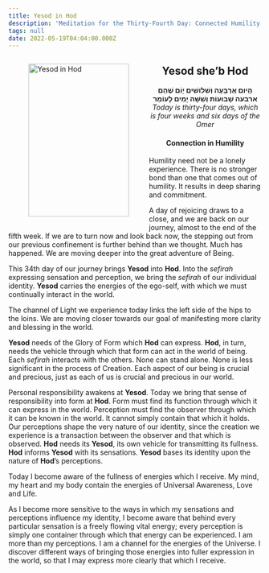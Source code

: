 ```yaml
---
title: Yesod in Hod
description: 'Meditation for the Thirty-Fourth Day: Connected Humility'
tags: null
date: 2022-05-19T04:04:00.000Z
---
```


<a href="https://www.chabad.org/holidays/sefirah/omer-count_cdo/jewish/Count-the-Omer.htm">
<i class="fa fa-file" aria-hidden="true"></i></a>

<figure style='float: left'>
 <a href='/posts/img/freedom/week5/5.6-Yesod_in_Hod.png' target="_blank">
   <img src='/posts/img/freedom/week5/5.6-Yesod_in_Hod_s.png' alt='Yesod in Hod' width='200' height='304' />
 </a>
</figure>

<div style="text-align:center">
<h2>Yesod she’b Hod</h2>
<span dir="rtl"><b>הָיום אַרְבָּעָה וְשׁלושׁים יָוֹם שֶׁהֵם ארבעה שָׁבוּעוֹת וְשִׁשָּׁה יָמִים לָעוֹמֵר</b></span>
<br />
<i>ֹToday is thirty-four days, which is four weeks and six days of the Omer</i>
</p>

<h4>Connection in Humility</h4>

</div>

<div class="abstract">

Humility need not be a lonely experience. There is no stronger bond than one that comes out of humility. It results in deep sharing and commitment.

</div>

A day of rejoicing draws to a close, and we are back on our journey, almost to the end of the fifth week. If we are to turn now and look back now, the stepping out from our previous confinement is further behind than we thought. Much has happened. We are moving deeper into the great adventure of Being.

This 34th day of our journey brings **Yesod** into **Hod**. Into the _sefirah_ expressing sensation and perception, we bring the _sefirah_ of our individual identity. **Yesod** carries the energies of the ego-self, with which we must continually interact in the world.

The channel of Light we experience today links the left side of the hips to the loins. We are moving closer towards our goal of manifesting more clarity and blessing in the world.

**Yesod** needs of the Glory of Form which **Hod** can express. **Hod**, in turn, needs the vehicle through which that form can act in the world of being. Each _sefirah_ interacts with the others. None can stand alone. None is less significant in the process of Creation. Each aspect of our being is crucial and precious, just as each of us is crucial and precious in our world.

Personal responsibility awakens at **Yesod**. Today we bring that sense of responsibility into form at **Hod**. Form must find its function through which it can express in the world. Perception must find the observer through which it can be known in the world. It cannot simply contain that which it holds. Our perceptions shape the very nature of our identity, since the creation we experience is a transaction between the observer and that which is observed. **Hod** needs its **Yesod**, its own vehicle for transmitting its fullness. **Hod** informs **Yesod** with its sensations. **Yesod** bases its identity upon the nature of **Hod**’s perceptions.

<div class="abstract">

Today I become aware of the fullness of energies which I receive. My mind, my heart and my body contain the energies of Universal Awareness, Love and Life.

As I become more sensitive to the ways in which my sensations and perceptions influence my identity, I become aware that behind every particular sensation is a freely flowing vital energy; every perception is simply one container through which that energy can be experienced. I am more than my perceptions. I am a channel for the energies of the Universe. I discover different ways of bringing those energies into fuller expression in the world, so that I may express more clearly that which I receive.

</div>
